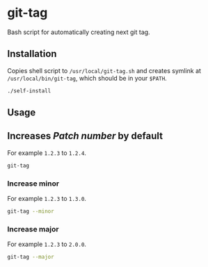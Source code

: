 # git-tag
Bash script for automatically creating next git tag.

## Installation

Copies shell script to `/usr/local/git-tag.sh` and creates symlink at `/usr/local/bin/git-tag`, which should be in your `$PATH`.

```bash
./self-install
```

## Usage

## Increases *Patch number* by default

For example `1.2.3` to `1.2.4`.

```bash
git-tag
```

### Increase minor

For example `1.2.3` to `1.3.0`.

```bash
git-tag --minor
```

### Increase major

For example `1.2.3` to `2.0.0`.

```bash
git-tag --major
```
